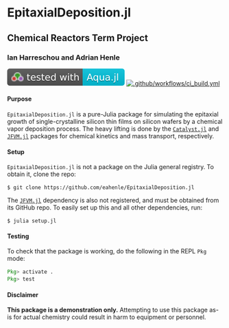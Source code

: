 # EpitaxialDeposition.jl

## Chemical Reactors Term Project

### Ian Harreschou and Adrian Henle

[![Aqua QA](https://raw.githubusercontent.com/JuliaTesting/Aqua.jl/master/badge.svg)](https://github.com/JuliaTesting/Aqua.jl)
[![.github/workflows/ci_build.yml](https://github.com/eahenle/EpitaxialDeposition.jl/actions/workflows/ci_build.yml/badge.svg)](https://github.com/eahenle/EpitaxialDeposition.jl/actions/workflows/ci_build.yml)

#### Purpose

`EpitaxialDeposition.jl` is a pure-Julia package for simulating the epitaxial growth of single-crystalline silicon thin films on silicon wafers by a chemical vapor deposition process.  The heavy lifting is done by the [`Catalyst.jl`](https://github.com/SciML/Catalyst.jl) and [`JFVM.jl`](https://github.com/simulkade/JFVM.jl) packages for chemical kinetics and mass transport, respectively.

#### Setup

`EpitaxialDeposition.jl` is not a package on the Julia general registry.  To obtain it, clone the repo:

```
$ git clone https://github.com/eahenle/EpitaxialDeposition.jl
```

The [`JFVM.jl`](https://github.com/simulkade/JFVM.jl) dependency is also not registered, and must be obtained from its GitHub repo.  To easily set up this and all other dependencies, run:

```
$ julia setup.jl
```

#### Testing

To check that the package is working, do the following in the REPL `Pkg` mode:

```julia
Pkg> activate .
Pkg> test
```

#### Disclaimer

**This package is a demonstration only.**  Attempting to use this package as-is for actual chemistry could result in harm to equipment or personnel.
